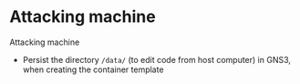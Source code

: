 # Attacking machine

Attacking machine

* Persist the directory `/data/` (to edit code from host computer) in GNS3, when creating the container template 
